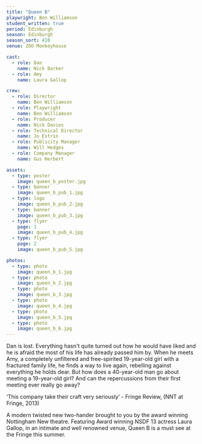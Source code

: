 ```yaml
---
title: "Queen B"
playwright: Ben Williamson
student_written: true
period: Edinburgh
season: Edinburgh
season_sort: 410
venue: ZOO Monkeyhouse

cast:
  - role: Dan
    name: Nick Barker
  - role: Amy
    name: Laura Gallop

crew:
  - role: Director
    name: Ben Williamson
  - role: Playwright
    name: Ben Williamson
  - role: Producer
    name: Nick Davies
  - role: Technical Director
    name: Jo Estrin
  - role: Publicity Manager
    name: Will Hedges
  - role: Company Manager
    name: Gus Herbert

assets:
  - type: poster
    image: queen_b_poster.jpg
  - type: banner
    image: queen_b_pub_1.jpg
  - type: logo
    image: queen_b_pub_2.jpg
  - type: banner
    image: queen_b_pub_3.jpg
  - type: flyer
    page: 1
    image: queen_b_pub_4.jpg
  - type: flyer
    page: 2
    image: queen_b_pub_5.jpg

photos:
  - type: photo
    image: queen_b_1.jpg
  - type: photo
    image: queen_b_2.jpg
  - type: photo
    image: queen_b_3.jpg
  - type: photo
    image: queen_b_4.jpg
  - type: photo
    image: queen_b_5.jpg
  - type: photo
    image: queen_b_6.jpg
---
```


Dan is lost. Everything hasn't quite turned out how he would have liked and he is afraid the most of his life has already passed him by. When he meets Amy, a completely unfiltered and free-spirited 19-year-old girl with a fractured family life, he finds a way to live again, rebelling against everything he holds dear. But how does a 40-year-old man go about meeting a 19-year-old girl? And can the repercussions from their first meeting ever really go away?

‘This company take their craft very seriously’ - Fringe Review, (NNT at Fringe, 2013)

A modern twisted new two-hander brought to you by the award winning Nottingham New theatre. Featuring Award winning NSDF 13 actress Laura Gallop, in an intimate and well renowned venue, Queen B is a must see at the Fringe this summer.
